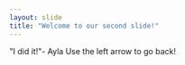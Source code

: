 ```yaml
---
layout: slide
title: "Welcome to our second slide!"
---
```

"I did it!"- Ayla
Use the left arrow to go back!
